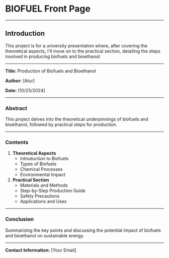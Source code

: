 # BIOFUEL Front Page

---

## Introduction
This project is for a university presentation where, after covering the theoretical aspects, I'll move on to the practical section, detailing the steps involved in producing biofuels and bioethanol.

---

**Title:** Production of Biofuels and Bioethanol

**Author:** [Atur]

**Date:** [10/25/2024]

---

### Abstract
This project delves into the theoretical underpinnings of biofuels and bioethanol, followed by practical steps for production.

---

### Contents
1. **Theoretical Aspects**
   - Introduction to Biofuels
   - Types of Biofuels
   - Chemical Processes
   - Environmental Impact
2. **Practical Section**
   - Materials and Methods
   - Step-by-Step Production Guide
   - Safety Precautions
   - Applications and Uses

---

### Conclusion
Summarizing the key points and discussing the potential impact of biofuels and bioethanol on sustainable energy.

---

**Contact Information:** [Your Email]

